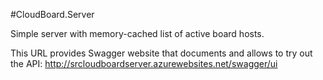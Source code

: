 #CloudBoard.Server

Simple server with memory-cached list of active board hosts.

This URL provides Swagger website that documents and allows to try out the API:
http://srcloudboardserver.azurewebsites.net/swagger/ui